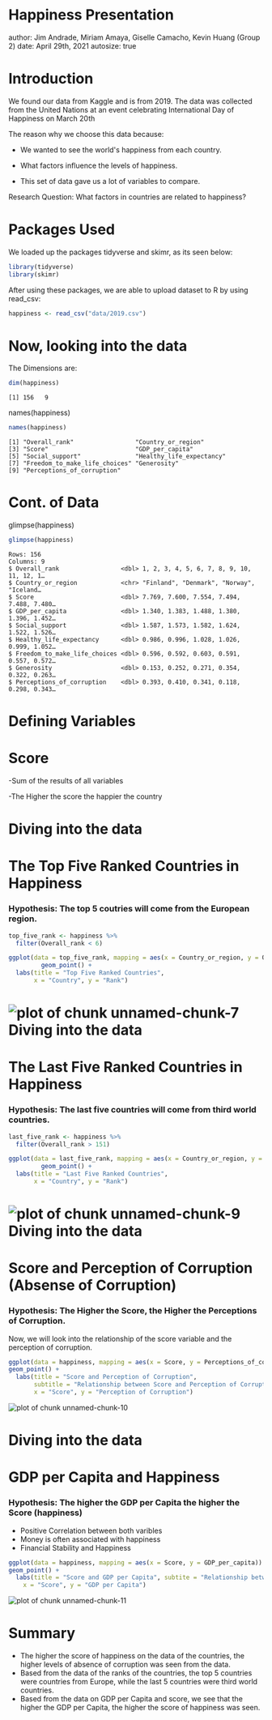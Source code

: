 Happiness Presentation
========================================================
author: Jim  Andrade,  Miriam  Amaya,  Giselle  Camacho,  Kevin  Huang (Group 2)
date: April 29th, 2021
autosize: true

Introduction
========================================================


We found our data from Kaggle and is from 2019. The data was collected from the United Nations at an event celebrating International Day of Happiness on March 20th

The reason why we choose this data because: 

- We wanted to see the world's happiness from each country.


- What factors influence the levels of happiness.


- This set of data gave us a lot of variables to compare.


Research Question: What factors in countries are related to happiness?

Packages Used
========================================================
We loaded up the packages tidyverse and skimr, as its seen below:


```r
library(tidyverse)
library(skimr)
```
After using these packages, we are able to upload dataset to R by using read_csv:

```r
happiness <- read_csv("data/2019.csv")
```

Now, looking into the data
========================================================
The Dimensions are: 

```r
dim(happiness)
```

```
[1] 156   9
```

names(happiness)

```r
names(happiness)
```

```
[1] "Overall_rank"                 "Country_or_region"           
[3] "Score"                        "GDP_per_capita"              
[5] "Social_support"               "Healthy_life_expectancy"     
[7] "Freedom_to_make_life_choices" "Generosity"                  
[9] "Perceptions_of_corruption"   
```
Cont. of Data
========================================================
glimpse(happiness)

```r
glimpse(happiness)
```

```
Rows: 156
Columns: 9
$ Overall_rank                 <dbl> 1, 2, 3, 4, 5, 6, 7, 8, 9, 10, 11, 12, 1…
$ Country_or_region            <chr> "Finland", "Denmark", "Norway", "Iceland…
$ Score                        <dbl> 7.769, 7.600, 7.554, 7.494, 7.488, 7.480…
$ GDP_per_capita               <dbl> 1.340, 1.383, 1.488, 1.380, 1.396, 1.452…
$ Social_support               <dbl> 1.587, 1.573, 1.582, 1.624, 1.522, 1.526…
$ Healthy_life_expectancy      <dbl> 0.986, 0.996, 1.028, 1.026, 0.999, 1.052…
$ Freedom_to_make_life_choices <dbl> 0.596, 0.592, 0.603, 0.591, 0.557, 0.572…
$ Generosity                   <dbl> 0.153, 0.252, 0.271, 0.354, 0.322, 0.263…
$ Perceptions_of_corruption    <dbl> 0.393, 0.410, 0.341, 0.118, 0.298, 0.343…
```
Defining Variables
========================================================

# Score

-Sum of the results of all variables

-The Higher the score the happier the country


Diving into the data
========================================================
# The Top Five Ranked Countries in Happiness
### Hypothesis: The top 5 coutries will come from the European region.

```r
top_five_rank <- happiness %>%
  filter(Overall_rank < 6)
```

```r
ggplot(data = top_five_rank, mapping = aes(x = Country_or_region, y = Overall_rank)) +
         geom_point() +
  labs(title = "Top Five Ranked Countries",
       x = "Country", y = "Rank")
```

![plot of chunk unnamed-chunk-7](Presentation-figure/unnamed-chunk-7-1.png)
Diving into the data
========================================================
# The Last Five Ranked Countries in Happiness
### Hypothesis: The last five countries will come from third world countries. 

```r
last_five_rank <- happiness %>%
  filter(Overall_rank > 151)
```

```r
ggplot(data = last_five_rank, mapping = aes(x = Country_or_region, y = Overall_rank)) +
         geom_point() +
  labs(title = "Last Five Ranked Countries",
       x = "Country", y = "Rank")
```

![plot of chunk unnamed-chunk-9](Presentation-figure/unnamed-chunk-9-1.png)
Diving into the data
========================================================
# Score and Perception of Corruption (Absense of Corruption)
### Hypothesis: The Higher the Score, the Higher the Perceptions of Corruption.
Now, we will look into the relationship of the score variable and the perception of corruption.


```r
ggplot(data = happiness, mapping = aes(x = Score, y = Perceptions_of_corruption)) + 
geom_point() +
  labs(title = "Score and Perception of Corruption",
       subtitle = "Relationship between Score and Perception of Corruption",
       x = "Score", y = "Perception of Corruption")
```

![plot of chunk unnamed-chunk-10](Presentation-figure/unnamed-chunk-10-1.png)

Diving into the data
========================================================

# GDP per Capita and Happiness

### Hypothesis: The higher the GDP per Capita the higher the Score (happiness)

- Positive Correlation between both varibles
- Money is often associated with happiness
- Financial Stability and Happiness


```r
ggplot(data = happiness, mapping = aes(x = Score, y = GDP_per_capita)) + 
geom_point() +
  labs(title = "Score and GDP per Capita", subtite = "Relationship between Score and GDP Per Capita",
    x = "Score", y = "GDP per Capita")
```

![plot of chunk unnamed-chunk-11](Presentation-figure/unnamed-chunk-11-1.png)



Summary
========================================================
- The higher the score of happiness on the data of the countries, the higher levels of absence of corruption was seen from the data.
- Based from the data of the ranks of the countries, the top 5 countries were countries from Europe, while the last 5 countries were third world countries.
- Based from the data on GDP per Capita and score, we see that the higher the GDP per Capita, the higher the score of happiness was seen. 

